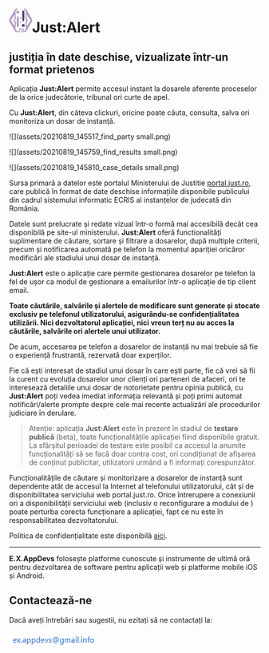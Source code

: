 # ![](assets/20210819_150430_favicon.png)Just:Alert

## justiția în date deschise, vizualizate într-un format prietenos

Aplicația **Just:Alert** permite accesul instant la dosarele aferente proceselor de la orice judecătorie, tribunal ori curte de apel.

Cu **Just:Alert**, din câteva clickuri, oricine poate căuta, consulta, salva ori monitoriza un dosar de instanță.

![](assets/20210819_145517_find_party small.png)

![](assets/20210819_145759_find_results small.png)

![](assets/20210819_145810_case_details small.png)

Sursa primară a datelor este portalul Ministerului de Justitie [portal.just.ro](https://http://portal.just.ro/SitePages/acasa.aspx), care publică în format de date deschise informațiile disponibile publicului din cadrul sistemului informatic ECRIS al instanțelor de judecată din România.

Datele sunt prelucrate și redate vizual într-o formă mai accesibilă decât cea disponibilă pe site-ul ministerului. **Just:Alert** oferă functionalități suplimentare de căutare, sortare și filtrare a dosarelor, după multiple criterii, precum și notificarea automată pe telefon la momentul apariției oricăror modificări ale stadiului unui dosar de instanță.

**Just:Alert** este o aplicație care permite gestionarea dosarelor pe telefon la fel de ușor ca modul de gestionare a emailurilor într-o aplicație de tip client email.

**Toate căutările, salvările și alertele de modificare sunt generate și stocate exclusiv pe telefonul utilizatorului, asigurându-se confidențialitatea utilizării. Nici dezvoltatorul aplicației, nici vreun terț nu au acces la căutările, salvările ori alertele unui utilizator.**

De acum, accesarea pe telefon a dosarelor de instanță nu mai trebuie să fie o experiență frustrantă, rezervată doar experților.

Fie că ești interesat de stadiul unui dosar în care ești parte, fie că vrei să fii la curent cu evoluția dosarelor unor clienți ori parteneri de afaceri, ori te interesează detaliile unui dosar de notorietate pentru opinia publică, cu **Just:Alert** poți vedea imediat informația relevantă și poți primi automat notificări/alerte prompte despre cele mai recente actualizări ale procedurilor judiciare în derulare.

> Atenție: aplicația **Just:Alert** este în prezent în stadiul de **testare publică** (beta), toate funcționalitățile aplicației fiind disponibile gratuit. La sfârșitul perioadei de testare este posibil ca accesul la anumite funcționalități să se facă doar contra cost, ori condiționat de afișarea de conținut publicitar, utilizatorii urmând a fi informați corespunzător.

Funcționalitățile de căutare și monitorizare a dosarelor de instanță sunt dependente atât de accesul la Internet al telefonului utilizatorului, cât și de disponibilitatea serviciului web portal.just.ro. Orice întrerupere a conexiunii ori a disponibilității serviciului web (inclusiv o reconfigurare a modului de ) poate perturba corecta funcționare a aplicației, fapt ce nu este în responsabilitatea dezvoltatorului.

Politica de confidențialitate este disponibilă [aici](privacy.md).

---

**E.X.AppDevs** folosește platforme cunoscute și instrumente de ultimă oră pentru dezvoltarea de software pentru aplicații web și platforme mobile iOS și Android.

## Contactează-ne

Dacă aveți întrebări sau sugestii, nu ezitați să ne contactați la:

![](assets/20210819_141334_ex.png)
